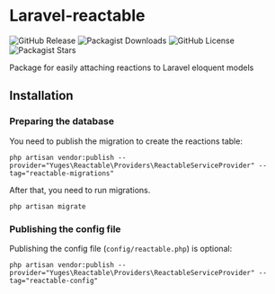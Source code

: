 # Laravel-reactable

![GitHub Release](https://img.shields.io/github/v/release/yuges-code/laravel-reactable)
![Packagist Downloads](https://img.shields.io/packagist/dt/yuges-code/laravel-reactable)
![GitHub License](https://img.shields.io/github/license/yuges-code/laravel-reactable)
![Packagist Stars](https://img.shields.io/packagist/stars/yuges-code/laravel-reactable)

Package for easily attaching reactions to Laravel eloquent models

## Installation

### Preparing the database
You need to publish the migration to create the reactions table:

```
php artisan vendor:publish --provider="Yuges\Reactable\Providers\ReactableServiceProvider" --tag="reactable-migrations"
```

After that, you need to run migrations.

```
php artisan migrate
```

### Publishing the config file
Publishing the config file (`config/reactable.php`) is optional:

```
php artisan vendor:publish --provider="Yuges\Reactable\Providers\ReactableServiceProvider" --tag="reactable-config"
```

